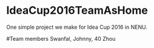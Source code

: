 # IdeaCup2016TeamAsHome
One simple project we make for Idea Cup 2016 in NENU.

#Team members
Swanfal, Johnny, 40 Zhou
